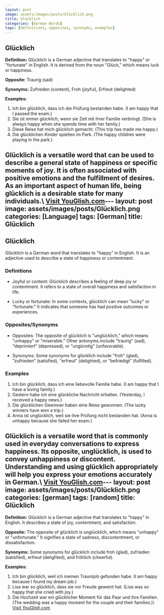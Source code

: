 ```yaml
---
layout: post
image: assets/images/posts/Glücklich.png
title: Glücklich
categories: [German Words]
tags: [definitions, opposites, synonyms, examples]
---
```


## Glücklich

**Definition:** Glücklich is a German adjective that translates to "happy" or "fortunate" in English. It is derived from the noun "Glück," which means luck or happiness.

**Opposite:** Traurig (sad)

**Synonyms:** Zufrieden (content), Froh (joyful), Erfreut (delighted)

**Examples:**

1. Ich bin glücklich, dass ich die Prüfung bestanden habe. (I am happy that I passed the exam.)
2. Sie ist immer glücklich, wenn sie Zeit mit ihrer Familie verbringt. (She is always happy when she spends time with her family.)
3. Diese Reise hat mich glücklich gemacht. (This trip has made me happy.)
4. Die glücklichen Kinder spielten im Park. (The happy children were playing in the park.)

Glücklich is a versatile word that can be used to describe a general state of happiness or specific moments of joy. It is often associated with positive emotions and the fulfillment of desires. As an important aspect of human life, being glücklich is a desirable state for many individuals.\ <a id="yg-widget-0" class="youglish-widget" data-query="Glücklich" data-lang="german" data-components="8412" data-auto-start="0" data-bkg-color="theme_light" data-title="How%20to%20pronounce%20Glücklich%20in%20German"  rel="nofollow" href="https://youglish.com">Visit YouGlish.com</a><script async src="https://youglish.com/public/emb/widget.js" charset="utf-8"></script>---
layout: post
image: assets/images/posts/Glücklich.png
categories: [Language]
tags: [German]
title: Glücklich
---

## Glücklich

Glücklich is a German word that translates to "happy" in English. It is an adjective used to describe a state of happiness or contentment. 

### Definitions

- Joyful or content: Glücklich describes a feeling of deep joy or contentment. It refers to a state of overall happiness and satisfaction in life.

- Lucky or fortunate: In some contexts, glücklich can mean "lucky" or "fortunate." It indicates that someone has had positive outcomes or experiences.

### Opposites/Synonyms

- Opposites: The opposite of glücklich is "unglücklich," which means "unhappy" or "miserable." Other antonyms include "traurig" (sad), "deprimiert" (depressed), or "ungünstig" (unfavorable).

- Synonyms: Some synonyms for glücklich include "froh" (glad), "zufrieden" (satisfied), "erfreut" (delighted), or "befriedigt" (fulfilled).

### Examples

1. Ich bin glücklich, dass ich eine liebevolle Familie habe. (I am happy that I have a loving family.)
2. Gestern habe ich eine glückliche Nachricht erhalten. (Yesterday, I received a happy news.)
3. Die glücklichen Gewinner haben eine Reise gewonnen. (The lucky winners have won a trip.)
4. Anna ist unglücklich, weil sie ihre Prüfung nicht bestanden hat. (Anna is unhappy because she failed her exam.)

Glücklich is a versatile word that is commonly used in everyday conversations to express happiness. Its opposite, unglücklich, is used to convey unhappiness or discontent. Understanding and using glücklich appropriately will help you express your emotions accurately in German.\ <a id="yg-widget-0" class="youglish-widget" data-query="Glücklich" data-lang="german" data-components="8412" data-auto-start="0" data-bkg-color="theme_light" data-title="How%20to%20pronounce%20Glücklich%20in%20German"  rel="nofollow" href="https://youglish.com">Visit YouGlish.com</a><script async src="https://youglish.com/public/emb/widget.js" charset="utf-8"></script>---
layout: post
image: assets/images/posts/Glücklich.png
categories: [german]
tags: [random]
title: Glücklich
---

**Definition:**
Glücklich is a German adjective that translates to "happy" in English. It describes a state of joy, contentment, and satisfaction.

**Opposite:**
The opposite of glücklich is unglücklich, which means "unhappy" or "unfortunate." It signifies a state of sadness, discontentment, or dissatisfaction.

**Synonyms:**
Some synonyms for glücklich include froh (glad), zufrieden (satisfied), erfreut (delighted), and fröhlich (cheerful).

**Examples:**
1. Ich bin glücklich, weil ich meinen Traumjob gefunden habe. (I am happy because I found my dream job.)
2. Lisa war so glücklich, dass sie vor Freude geweint hat. (Lisa was so happy that she cried with joy.)
3. Die Hochzeit war ein glücklicher Moment für das Paar und ihre Familien. (The wedding was a happy moment for the couple and their families.)\ <a id="yg-widget-0" class="youglish-widget" data-query="Glücklich" data-lang="german" data-components="8412" data-auto-start="0" data-bkg-color="theme_light" data-title="How%20to%20pronounce%20Glücklich%20in%20German"  rel="nofollow" href="https://youglish.com">Visit YouGlish.com</a><script async src="https://youglish.com/public/emb/widget.js" charset="utf-8"></script>